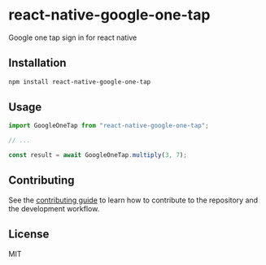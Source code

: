 # react-native-google-one-tap

Google one tap sign in for react native

## Installation

```sh
npm install react-native-google-one-tap
```

## Usage

```js
import GoogleOneTap from "react-native-google-one-tap";

// ...

const result = await GoogleOneTap.multiply(3, 7);
```

## Contributing

See the [contributing guide](CONTRIBUTING.md) to learn how to contribute to the repository and the development workflow.

## License

MIT
